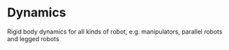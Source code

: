# Dynamics
Rigid body dynamics for all kinds of robot, e.g. manipulators, parallel robots and legged robots
